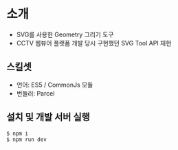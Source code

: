# 소개
- SVG를 사용한 Geometry 그리기 도구
- CCTV 웹뷰어 플랫폼 개발 당시 구현했던 SVG Tool API 재현

## 스킬셋
- 언어: ES5 / CommonJs 모듈
- 번들러: Parcel 

## 설치 및 개발 서버 실행
```bash
$ npm i
$ npm run dev
```